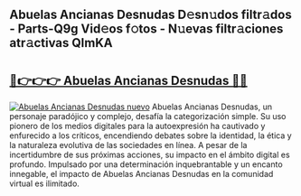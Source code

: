 ## Abuelas Ancianas Desnudas D𝚎sn𝚞dos filtr𝚊dos - Parts-Q9g Vid𝚎os f𝚘tos - N𝚞evas filtr𝚊ciones atr𝚊ctivas QImKA

# <h2><a href="http://mb628w0.tromn.icu/?c=Abuelas+Ancianas+Desnudas">🔗👉👉👉 Abuelas Ancianas Desnudas 🔗🔗</a></h2>

[![Abuelas Ancianas Desnudas nuevo](https://i.imgur.com/pEAQMta.gif)](http://mb628w0.tromn.icu/?c=Abuelas+Ancianas+Desnudas)
Abuelas Ancianas Desnudas, un personaje paradójico y complejo, desafía la categorización simple. Su uso pionero de los medios digitales para la autoexpresión ha cautivado y enfurecido a los críticos, encendiendo debates sobre la identidad, la ética y la naturaleza evolutiva de las sociedades en línea. A pesar de la incertidumbre de sus próximas acciones, su impacto en el ámbito digital es profundo. Impulsado por una determinación inquebrantable y un encanto innegable, el impacto de Abuelas Ancianas Desnudas en la comunidad virtual es ilimitado.
